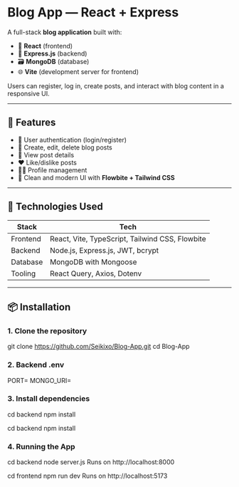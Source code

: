 # Blog App — React + Express
A full-stack **blog application** built with:

- 🔧 **React** (frontend)
- 🚀 **Express.js** (backend)
- 🗃️ **MongoDB** (database)
- 🌐 **Vite** (development server for frontend)

Users can register, log in, create posts, and interact with blog content in a responsive UI.

---

## 📌 Features

- 🔐 User authentication (login/register)
- 📝 Create, edit, delete blog posts
- 📄 View post details
- ❤️ Like/dislike posts
- 🧑‍💼 Profile management
- 🌙 Clean and modern UI with **Flowbite + Tailwind CSS**

---

## 🚀 Technologies Used

| Stack       | Tech                           |
|-------------|--------------------------------|
| Frontend    | React, Vite, TypeScript, Tailwind CSS, Flowbite |
| Backend     | Node.js, Express.js, JWT, bcrypt |
| Database    | MongoDB with Mongoose          |
| Tooling     | React Query, Axios, Dotenv     |

---

## 📦 Installation

### 1. Clone the repository

git clone https://github.com/Seikixo/Blog-App.git
cd Blog-App

### 2. Backend .env
PORT=
MONGO_URI=

### 3. Install dependencies
cd backend
npm install

cd backend
npm install

### 4. Running the App

cd backend
node server.js
Runs on http://localhost:8000

cd frontend
npm run dev
Runs on http://localhost:5173